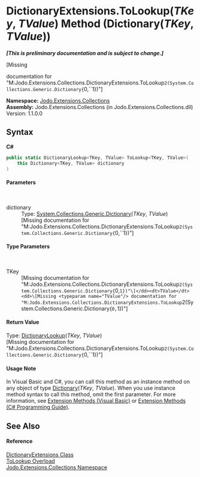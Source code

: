 # DictionaryExtensions.ToLookup(*TKey*, *TValue*) Method (Dictionary(*TKey*, *TValue*))
 _**\[This is preliminary documentation and is subject to change.\]**_

\[Missing <summary> documentation for "M:Jodo.Extensions.Collections.DictionaryExtensions.ToLookup``2(System.Collections.Generic.Dictionary{``0,``1})"\]

**Namespace:**&nbsp;<a href="N_Jodo_Extensions_Collections">Jodo.Extensions.Collections</a><br />**Assembly:**&nbsp;Jodo.Extensions.Collections (in Jodo.Extensions.Collections.dll) Version: 1.1.0.0

## Syntax

**C#**<br />
``` C#
public static DictionaryLookup<TKey, TValue> ToLookup<TKey, TValue>(
	this Dictionary<TKey, TValue> dictionary
)

```


#### Parameters
&nbsp;<dl><dt>dictionary</dt><dd>Type: <a href="https://docs.microsoft.com/dotnet/api/system.collections.generic.dictionary-2" target="_blank" rel="noopener noreferrer">System.Collections.Generic.Dictionary</a>(*TKey*, *TValue*)<br />\[Missing <param name="dictionary"/> documentation for "M:Jodo.Extensions.Collections.DictionaryExtensions.ToLookup``2(System.Collections.Generic.Dictionary{``0,``1})"\]</dd></dl>

#### Type Parameters
&nbsp;<dl><dt>TKey</dt><dd>\[Missing <typeparam name="TKey"/> documentation for "M:Jodo.Extensions.Collections.DictionaryExtensions.ToLookup``2(System.Collections.Generic.Dictionary{``0,``1})"\]</dd><dt>TValue</dt><dd>\[Missing <typeparam name="TValue"/> documentation for "M:Jodo.Extensions.Collections.DictionaryExtensions.ToLookup``2(System.Collections.Generic.Dictionary{``0,``1})"\]</dd></dl>

#### Return Value
Type: <a href="T_Jodo_Extensions_Collections_DictionaryLookup_2">DictionaryLookup</a>(*TKey*, *TValue*)<br />\[Missing <returns> documentation for "M:Jodo.Extensions.Collections.DictionaryExtensions.ToLookup``2(System.Collections.Generic.Dictionary{``0,``1})"\]

#### Usage Note
In Visual Basic and C#, you can call this method as an instance method on any object of type <a href="https://docs.microsoft.com/dotnet/api/system.collections.generic.dictionary-2" target="_blank" rel="noopener noreferrer">Dictionary</a>(*TKey*, *TValue*). When you use instance method syntax to call this method, omit the first parameter. For more information, see <a href="https://docs.microsoft.com/dotnet/visual-basic/programming-guide/language-features/procedures/extension-methods" target="_blank" rel="noopener noreferrer">Extension Methods (Visual Basic)</a> or <a href="https://docs.microsoft.com/dotnet/csharp/programming-guide/classes-and-structs/extension-methods" target="_blank" rel="noopener noreferrer">Extension Methods (C# Programming Guide)</a>.

## See Also


#### Reference
<a href="T_Jodo_Extensions_Collections_DictionaryExtensions">DictionaryExtensions Class</a><br /><a href="Overload_Jodo_Extensions_Collections_DictionaryExtensions_ToLookup">ToLookup Overload</a><br /><a href="N_Jodo_Extensions_Collections">Jodo.Extensions.Collections Namespace</a><br />